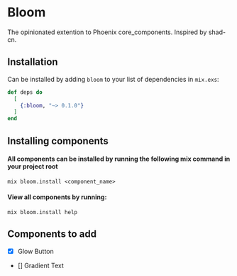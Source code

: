 # Bloom

The opinionated extention to Phoenix core_components.
Inspired by shad-cn.

## Installation

Can be installed by adding `bloom` to your list of dependencies in `mix.exs`:

```elixir
def deps do
  [
    {:bloom, "~> 0.1.0"}
  ]
end
```

## Installing components

#### All components can be installed by running the following mix command in your project root

```
mix bloom.install <component_name>
```

#### View all components by running:

```
mix bloom.install help
```

## Components to add

- [x] Glow Button
- [] Gradient Text
